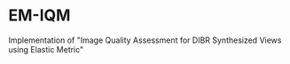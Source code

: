 # EM-IQM
Implementation of "Image Quality Assessment for DIBR Synthesized Views using Elastic Metric"

